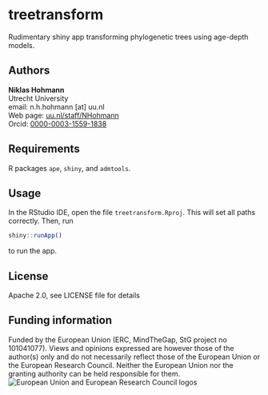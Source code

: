 # treetransform

Rudimentary shiny app transforming phylogenetic trees using age-depth models.

## Authors

__Niklas Hohmann__  
Utrecht University  
email: n.h.hohmann [at] uu.nl  
Web page: [uu.nl/staff/NHohmann](https://www.uu.nl/staff/NHHohmann)  
Orcid: [0000-0003-1559-1838](https://orcid.org/0000-0003-1559-1838)

## Requirements

R packages `ape`, `shiny`, and `admtools`.

## Usage

In the RStudio IDE, open the file `treetransform.Rproj`. This will set all paths correctly. Then, run

```R
shiny::runApp()
```

to run the app.

## License

Apache 2.0, see LICENSE file for details

## Funding information

Funded by the European Union (ERC, MindTheGap, StG project no 101041077). Views and opinions expressed are however those of the author(s) only and do not necessarily reflect those of the European Union or the European Research Council. Neither the European Union nor the granting authority can be held responsible for them.
![European Union and European Research Council logos](https://erc.europa.eu/sites/default/files/2023-06/LOGO_ERC-FLAG_FP.png)
